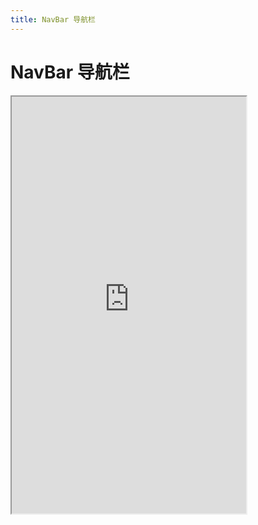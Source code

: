 ```yaml
---
title: NavBar 导航栏
---
```


# NavBar 导航栏

<iframe src="https://cfg-design.github.io/cfgd-uniapp3/#/pages/navBar/index" style="width: 375px; height: 667px" />

:::tip 提示
- NavBar 组件不可设置固定顶部，需和 [TopBar 顶部栏](/components/top-bar.html) 一起使用
:::

### 基本使用

```vue-html
<c-nav-bar title="首页" />

<c-nav-bar title="标题" left-text="返回" @click:left="goBack" />

<c-top-bar z-index="999" status-bar>
  <c-nav-bar title="首页" />
  <c-line />
</c-top-bar>
```

### 搜索

```vue-html
<c-nav-bar @click:left="onClickLeft" @click:right="onClickRight">
  <template #left>
    <c-row align="center">
      <c-text>广州</c-text>
      <c-icon name="arrow-down-s-line" size="18px" />
    </c-row>
  </template>
  <c-input size="s" icon="search-line" border round />
  <template #right>
    <c-text>搜索</c-text>
  </template>
</c-nav-bar>
```

### API

### NavBar Props {#props}

| 名称             | 类型                     | 默认值             | 版本           | 说明           |
|:----------------|:------------------------|:------------------|:--------------|:--------------|
| c               | string                  | default           |               | 配置名。[使用说明](/guide/props.html#config)    |
| props           | NavBarProps             | undefined         |               | 全部 props 。 [使用说明](/guide/props.html) |
| c-class         | HTMLAttributes['class'] | undefined         |               | 自定义类名 |
| c-style         | HTMLAttributes['style'] | undefined         |               | 自定义样式 |
| left-icon       | string                  | undefined         |               | 左边的图标 |
| left-icon-props | IconProps               | undefined         |               | [IconProps](/components/icon.html#props)  |
| left-text       | string                  | undefined         |               | 左边的文字 |
| left-text-props | TextProps               | undefined         |               | [TextProps](/components/text.html#props)  |
| title           | string                  | undefined         |               | 标题 |
| title-props     | TextProps               | undefined         |               | [TextProps](/components/text.html#props)  |

### NavBar Slots {#slots}

| 名称             | 参数      | 说明           |
|:----------------|:--------- |:--------------|
| default         | ()        | 标题的内容     |
| left            | ()        | 左边的内容     |
| right           | ()        | 右边的内容     |

### NavBar Events {#events}

| 名称             | 参数                     | 说明           |
|:----------------|:-------------------------|:--------------|
| click:left      | (payload: any) => void   | 点击左边的内容事件      |
| click:right     | (payload: any) => void   | 点击右边的内容事件      |
